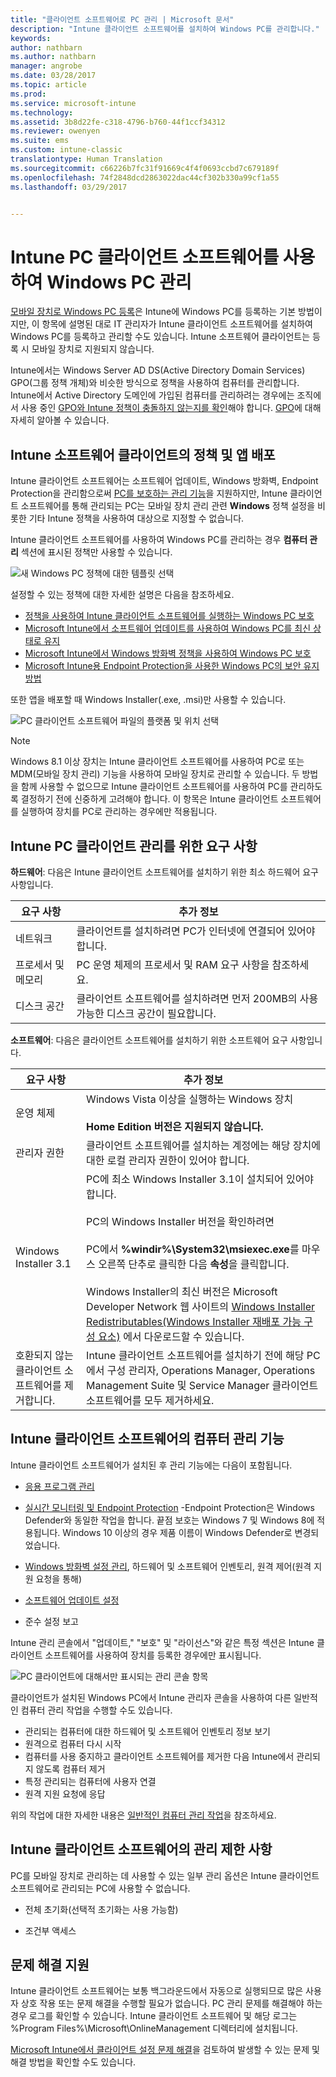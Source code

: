 ```yaml
---
title: "클라이언트 소프트웨어로 PC 관리 | Microsoft 문서"
description: "Intune 클라이언트 소프트웨어를 설치하여 Windows PC를 관리합니다."
keywords: 
author: nathbarn
ms.author: nathbarn
manager: angrobe
ms.date: 03/28/2017
ms.topic: article
ms.prod: 
ms.service: microsoft-intune
ms.technology: 
ms.assetid: 3b8d22fe-c318-4796-b760-44f1ccf34312
ms.reviewer: owenyen
ms.suite: ems
ms.custom: intune-classic
translationtype: Human Translation
ms.sourcegitcommit: c66226b7fc31f91669c4f4f0693ccbd7c679189f
ms.openlocfilehash: 74f2848dcd2863022dac44cf302b330a99cf1a55
ms.lasthandoff: 03/29/2017


---
```


# <a name="manage-windows-pcs-with-intune-pc-client-software"></a>Intune PC 클라이언트 소프트웨어를 사용하여 Windows PC 관리
[모바일 장치로 Windows PC 등록](set-up-windows-device-management-with-microsoft-intune.md)은 Intune에 Windows PC를 등록하는 기본 방법이지만, 이 항목에 설명된 대로 IT 관리자가 Intune 클라이언트 소프트웨어를 설치하여 Windows PC를 등록하고 관리할 수도 있습니다. Intune 소프트웨어 클라이언트는 등록 시 모바일 장치로 지원되지 않습니다.

Intune에서는 Windows Server AD DS(Active Directory Domain Services) GPO(그룹 정책 개체)와 비슷한 방식으로 정책을 사용하여 컴퓨터를 관리합니다. Intune에서 Active Directory 도메인에 가입된 컴퓨터를 관리하려는 경우에는 조직에서 사용 중인 [GPO와 Intune 정책이 충돌하지 않는지를 확인](resolve-gpo-and-microsoft-intune-policy-conflicts.md)해야 합니다. [GPO](https://technet.microsoft.com/library/hh147307.aspx)에 대해 자세히 알아볼 수 있습니다.

## <a name="policies-and-app-deployments-for-the-intune-software-client"></a>Intune 소프트웨어 클라이언트의 정책 및 앱 배포

Intune 클라이언트 소프트웨어는 소프트웨어 업데이트, Windows 방화벽, Endpoint Protection을 관리함으로써 [PC를 보호하는 관리 기능](policies-to-protect-windows-pcs-in-microsoft-intune.md)을 지원하지만, Intune 클라이언트 소프트웨어를 통해 관리되는 PC는 모바일 장치 관리 관련 **Windows** 정책 설정을 비롯한 기타 Intune 정책을 사용하여 대상으로 지정할 수 없습니다.

Intune 클라이언트 소프트웨어를 사용하여 Windows PC를 관리하는 경우 **컴퓨터 관리** 섹션에 표시된 정책만 사용할 수 있습니다.

  ![새 Windows PC 정책에 대한 템플릿 선택](../media/select-template-for-pc-policy.png)

설정할 수 있는 정책에 대한 자세한 설명은 다음을 참조하세요.

- [정책을 사용하여 Intune 클라이언트 소프트웨어를 실행하는 Windows PC 보호](https://docs.microsoft.com/intune/deploy-use/policies-to-protect-windows-pcs-in-microsoft-intune)
- [Microsoft Intune에서 소프트웨어 업데이트를 사용하여 Windows PC를 최신 상태로 유지](https://docs.microsoft.com/intune/deploy-use/keep-windows-pcs-up-to-date-with-software-updates-in-microsoft-intune)
- [Microsoft Intune에서 Windows 방화벽 정책을 사용하여 Windows PC 보호](https://docs.microsoft.com/intune/deploy-use/help-protect-windows-pcs-using-windows-firewall-policies-in-microsoft-intune)
- [Microsoft Intune용 Endpoint Protection을 사용한 Windows PC의 보안 유지 방법](https://docs.microsoft.com/intune/deploy-use/help-secure-windows-pcs-with-endpoint-protection-for-microsoft-intune)

또한 앱을 배포할 때 Windows Installer(.exe, .msi)만 사용할 수 있습니다.

  ![PC 클라이언트 소프트웨어 파일의 플랫폼 및 위치 선택](../media/select-platform-of-software-files-for-pc-agent.png)

> [!NOTE]
> Windows 8.1 이상 장치는 Intune 클라이언트 소프트웨어를 사용하여 PC로 또는 MDM(모바일 장치 관리) 기능을 사용하여 모바일 장치로 관리할 수 있습니다. 두 방법을 함께 사용할 수 없으므로 Intune 클라이언트 소프트웨어를 사용하여 PC를 관리하도록 결정하기 전에 신중하게 고려해야 합니다. 이 항목은 Intune 클라이언트 소프트웨어를 실행하여 장치를 PC로 관리하는 경우에만 적용됩니다.

## <a name="requirements-for-intune-pc-client-management"></a>Intune PC 클라이언트 관리를 위한 요구 사항

**하드웨어**: 다음은 Intune 클라이언트 소프트웨어를 설치하기 위한 최소 하드웨어 요구 사항입니다.

|요구 사항|추가 정보|
|---------------|--------------------|
|네트워크|클라이언트를 설치하려면 PC가 인터넷에 연결되어 있어야 합니다.|
|프로세서 및 메모리|PC 운영 체제의 프로세서 및 RAM 요구 사항을 참조하세요.|
|디스크 공간|클라이언트 소프트웨어를 설치하려면 먼저 200MB의 사용 가능한 디스크 공간이 필요합니다.|

**소프트웨어**: 다음은 클라이언트 소프트웨어를 설치하기 위한 소프트웨어 요구 사항입니다.

|요구 사항|추가 정보|
|---------------|--------------------|
|운영 체제 | Windows Vista 이상을 실행하는 Windows 장치 </br></br>**Home Edition 버전은 지원되지 않습니다.**|
|관리자 권한|클라이언트 소프트웨어를 설치하는 계정에는 해당 장치에 대한 로컬 관리자 권한이 있어야 합니다.|
|Windows Installer 3.1|PC에 최소 Windows Installer 3.1이 설치되어 있어야 합니다.<br /><br />PC의 Windows Installer 버전을 확인하려면<br /><br />  PC에서 **%windir%\System32\msiexec.exe**를 마우스 오른쪽 단추로 클릭한 다음 **속성**을 클릭합니다.<br /><br />Windows Installer의 최신 버전은 Microsoft Developer Network 웹 사이트의 [Windows Installer Redistributables(Windows Installer 재배포 가능 구성 요소)](http://go.microsoft.com/fwlink/?LinkID=234258) 에서 다운로드할 수 있습니다.|
|호환되지 않는 클라이언트 소프트웨어를 제거합니다.|Intune 클라이언트 소프트웨어를 설치하기 전에 해당 PC에서 구성 관리자, Operations Manager, Operations Management Suite 및 Service Manager 클라이언트 소프트웨어를 모두 제거하세요.|

## <a name="computer-management-capabilities-with-the-intune-client-software"></a>Intune 클라이언트 소프트웨어의 컴퓨터 관리 기능

Intune 클라이언트 소프트웨어가 설치된 후 관리 기능에는 다음이 포함됩니다.

- [응용 프로그램 관리](deploy-apps-in-microsoft-intune.md)

- [실시간 모니터링 및 Endpoint Protection](help-secure-windows-pcs-with-endpoint-protection-for-microsoft-intune.md) -Endpoint Protection은 Windows Defender와 동일한 작업을 합니다. 끝점 보호는 Windows 7 및 Windows 8에 적용됩니다. Windows 10 이상의 경우 제품 이름이 Windows Defender로 변경되었습니다.

- [Windows 방화벽 설정 관리](help-protect-windows-pcs-using-windows-firewall-policies-in-microsoft-intune.md), 하드웨어 및 소프트웨어 인벤토리, 원격 제어(원격 지원 요청을 통해)

- [소프트웨어 업데이트 설정](keep-windows-pcs-up-to-date-with-software-updates-in-microsoft-intune.md)

- 준수 설정 보고

Intune 관리 콘솔에서 "업데이트," "보호" 및 "라이선스"와 같은 특정 섹션은 Intune 클라이언트 소프트웨어를 사용하여 장치를 등록한 경우에만 표시됩니다.

  ![PC 클라이언트에 대해서만 표시되는 관리 콘솔 항목](../media/admin-console-settings-only-for-pc-agent.png)

클라이언트가 설치된 Windows PC에서 Intune 관리자 콘솔을 사용하여 다른 일반적인 컴퓨터 관리 작업을 수행할 수도 있습니다.

-   관리되는 컴퓨터에 대한 하드웨어 및 소프트웨어 인벤토리 정보 보기
-   원격으로 컴퓨터 다시 시작
-   컴퓨터를 사용 중지하고 클라이언트 소프트웨어를 제거한 다음 Intune에서 관리되지 않도록 컴퓨터 제거
-   특정 관리되는 컴퓨터에 사용자 연결
-   원격 지원 요청에 응답

위의 작업에 대한 자세한 내용은 [일반적인 컴퓨터 관리 작업](common-windows-pc-management-tasks-with-the-microsoft-intune-computer-client.md)을 참조하세요.

## <a name="management-limitations-of-the-intune-client-software"></a>Intune 클라이언트 소프트웨어의 관리 제한 사항

PC를 모바일 장치로 관리하는 데 사용할 수 있는 일부 관리 옵션은 Intune 클라이언트 소프트웨어로 관리되는 PC에 사용할 수 없습니다.

-   전체 초기화(선택적 초기화는 사용 가능함)

-   조건부 액세스

## <a name="help-with-troubleshooting"></a>문제 해결 지원

Intune 클라이언트 소프트웨어는 보통 백그라운드에서 자동으로 실행되므로 많은 사용자 상호 작용 또는 문제 해결을 수행할 필요가 없습니다. PC 관리 문제를 해결해야 하는 경우 로그를 확인할 수 있습니다. Intune 클라이언트 소프트웨어 및 해당 로그는 %Program Files%\Microsoft\OnlineManagement 디렉터리에 설치됩니다.

[Microsoft Intune에서 클라이언트 설정 문제 해결](/intune/troubleshoot/troubleshoot-client-setup-in-microsoft-intune)을 검토하여 발생할 수 있는 문제 및 해결 방법을 확인할 수도 있습니다.

